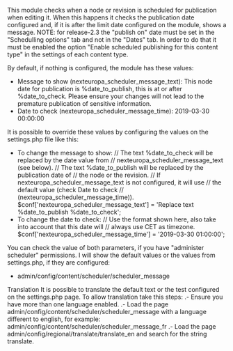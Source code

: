 This module checks when a node or revision is scheduled for publication when 
editing it.
When this happens it checks the publication date configured and, if it is after
the limit date configured on the module, shows a message.
NOTE: for release-2.3 the "publish on" date must be set in the "Schedulling 
options" tab and not in the "Dates" tab. In order to do that it must be enabled
the option "Enable scheduled publishing for this content type" in the settings
of each content type.

By default, if nothing is configured, the module has these values:
* Message to show (nexteuropa_scheduler_message_text): 
    This node date for publication is %date_to_publish, this is at or after
%date_to_check. Please ensure your changes will not lead to the premature 
publication of sensitive information.
* Date to check (nexteuropa_scheduler_message_time):
    2019-03-30 00:00:00

It is possible to override these values by configuring the values on the
settings.php file like this:
* To change the message to show:
    // The text %date_to_check will be replaced by the date value from 
    // nexteuropa_scheduler_message_text (see below).
    // The text %date_to_publish will be replaced by the publication date of
    // the node or the revision.
    // If nexteuropa_scheduler_message_text is not configured, it will use 
    // the default value (check Date to check 
    // (nexteuropa_scheduler_message_time)).
    $conf['nexteuropa_scheduler_message_text'] = 
    'Replace text %date_to_publish %date_to_check';  
* To change the date to check:
    // Use the format shown here, also take into account that this date will 
    // always use CET as timezone.
    $conf['nexteuropa_scheduler_message_time'] = '2019-03-30 01:00:00'; 

You can check the value of both parameters, if you have "administer scheduler" 
permissions. I will show the default values or the values from settings.php, 
if they are configured:
* admin/config/content/scheduler/scheduler_message

Translation
    It is possible to translate the default text or the test configured on 
    the settings.php page.
    To allow translation take this steps:
    .- Ensure you have more than one language enabled.
    .- Load the page admin/config/content/scheduler/scheduler_message 
    with a language different to english, for example:
            admin/config/content/scheduler/scheduler_message_fr
    .- Load the page admin/config/regional/translate/translate_en and 
    search for the string translate.
